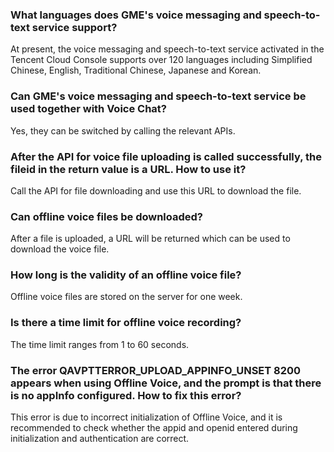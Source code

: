 ### What languages does GME's voice messaging and speech-to-text service support?
At present, the voice messaging and speech-to-text service activated in the Tencent Cloud Console supports over 120 languages including Simplified Chinese, English, Traditional Chinese, Japanese and Korean.


### Can GME's voice messaging and speech-to-text service be used together with Voice Chat?
Yes, they can be switched by calling the relevant APIs.


### After the API for voice file uploading is called successfully, the fileid in the return value is a URL. How to use it?
Call the API for file downloading and use this URL to download the file.


### Can offline voice files be downloaded?
After a file is uploaded, a URL will be returned which can be used to download the voice file.

### How long is the validity of an offline voice file?
Offline voice files are stored on the server for one week.

### Is there a time limit for offline voice recording?
The time limit ranges from 1 to 60 seconds.

### The error QAVPTTERROR_UPLOAD_APPINFO_UNSET 8200 appears when using Offline Voice, and the prompt is that there is no appInfo configured. How to fix this error?
This error is due to incorrect initialization of Offline Voice, and it is recommended to check whether the appid and openid entered during initialization and authentication are correct.
